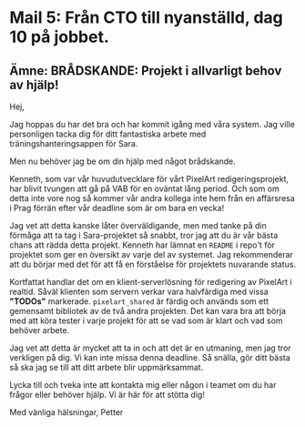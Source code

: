 # Mail 5: Från CTO till nyanställd, dag 10 på jobbet.

## Ämne: BRÅDSKANDE: Projekt i allvarligt behov av hjälp!

Hej,

Jag hoppas du har det bra och har kommit igång med våra system. Jag ville personligen tacka dig för ditt fantastiska arbete med träningshanteringsappen för Sara.

Men nu behöver jag be om din hjälp med något brådskande.

Kenneth, som var vår huvudutvecklare för vårt PixelArt redigeringsprojekt, har blivit tvungen att gå på VAB för en oväntat lång period. Och som om detta inte vore nog så kommer vår andra kollega inte hem från en affärsresa i Prag förrän efter vår deadline som är om bara en vecka!

Jag vet att detta kanske låter överväldigande, men med tanke på din förmåga att ta tag i Sara-projektet så snabbt, tror jag att du är vår bästa chans att rädda detta projekt. Kenneth har lämnat en `README` i repo't för projektet som ger en översikt av varje del av systemet. Jag rekommenderar att du börjar med det för att få en förståelse för projektets nuvarande status.

Kortfattat handlar det om en klient-serverlösning för redigering av PixelArt i realtid. Såväl klienten som servern verkar vara halvfärdiga med vissa **"TODOs"** markerade. `pixelart_shared` är färdig och används som ett gemensamt bibliotek av de två andra projekten. Det kan vara bra att börja med att köra tester i varje projekt för att se vad som är klart och vad som behöver arbete.

Jag vet att detta är mycket att ta in och att det är en utmaning, men jag tror verkligen på dig. Vi kan inte missa denna deadline. Så snälla, gör ditt bästa så ska jag se till att ditt arbete blir uppmärksammat.

Lycka till och tveka inte att kontakta mig eller någon i teamet om du har frågor eller behöver hjälp. Vi är här för att stötta dig!

Med vänliga hälsningar,
Petter
